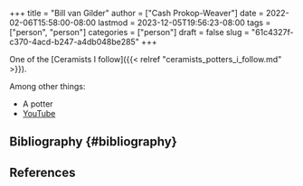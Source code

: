 +++
title = "Bill van Gilder"
author = ["Cash Prokop-Weaver"]
date = 2022-02-06T15:58:00-08:00
lastmod = 2023-12-05T19:56:23-08:00
tags = ["person", "person"]
categories = ["person"]
draft = false
slug = "61c4327f-c370-4acd-b247-a4db048be285"
+++

One of the [Ceramists I follow]({{< relref "ceramists_potters_i_follow.md" >}}).

Among other things:

-   A potter
-   [YouTube](https://www.youtube.com/c/BillvanGilderPottery)


## Bibliography {#bibliography}

## References

<style>.csl-entry{text-indent: -1.5em; margin-left: 1.5em;}</style><div class="csl-bib-body">
</div>
